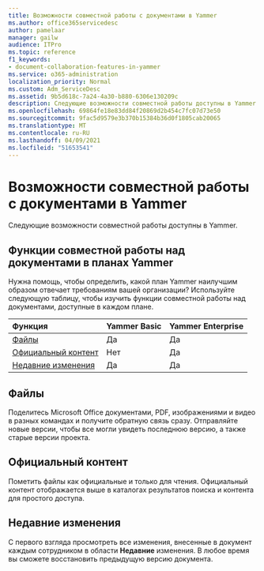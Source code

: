 ```yaml
---
title: Возможности совместной работы с документами в Yammer
ms.author: office365servicedesc
author: pamelaar
manager: gailw
audience: ITPro
ms.topic: reference
f1_keywords:
- document-collaboration-features-in-yammer
ms.service: o365-administration
localization_priority: Normal
ms.custom: Adm_ServiceDesc
ms.assetid: 9b5d618c-7a24-4a30-b880-6306e130209c
description: Следующие возможности совместной работы доступны в Yammer.
ms.openlocfilehash: 69864fe18e83dd84f20869d2b454c7fc07d73e50
ms.sourcegitcommit: 9fac5d9579e3b370b15384b36d0f1805cab20065
ms.translationtype: MT
ms.contentlocale: ru-RU
ms.lasthandoff: 04/09/2021
ms.locfileid: "51653541"
---
```

# <a name="document-collaboration-features-in-yammer"></a>Возможности совместной работы с документами в Yammer

Следующие возможности совместной работы доступны в Yammer.
  
## <a name="document-collaboration-features-across-yammer-plans"></a>Функции совместной работы над документами в планах Yammer

Нужна помощь, чтобы определить, какой план Yammer наилучшим образом отвечает требованиям вашей организации? Используйте следующую таблицу, чтобы изучить функции совместной работы над документами, доступные в каждом плане.
  
|**Функция**|**Yammer Basic**|**Yammer Enterprise**|
|:-----|:-----|:-----|
|[Файлы](document-collaboration-features-in-yammer.md#files) <br/> |Да  <br/> |Да  <br/> |
|[Официальный контент](document-collaboration-features-in-yammer.md#official-content) <br/> |Нет  <br/> |Да  <br/> |
|[Недавние изменения](document-collaboration-features-in-yammer.md#recent-changes) <br/> |Да  <br/> |Да  <br/> |

## <a name="files"></a>Файлы

Поделитесь Microsoft Office документами, PDF, изображениями и видео в разных командах и получите обратную связь сразу. Отправляйте новые версии, чтобы все могли увидеть последнюю версию, а также старые версии проекта.
  
## <a name="official-content"></a>Официальный контент

Пометить файлы как официальные и только для чтения. Официальный контент отображается выше в каталогах результатов поиска и контента для простого доступа.

## <a name="recent-changes"></a>Недавние изменения

С первого взгляда просмотреть все изменения, внесенные в документ каждым сотрудником в области **Недавние** изменения. В любое время вы сможете восстановить предыдущую версию документа.
  